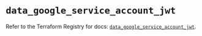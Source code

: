 # `data_google_service_account_jwt`

Refer to the Terraform Registry for docs: [`data_google_service_account_jwt`](https://registry.terraform.io/providers/hashicorp/google-beta/6.16.0/docs/data-sources/google_service_account_jwt).
